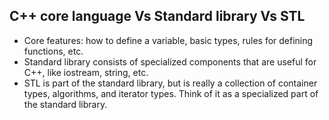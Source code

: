 ## C++ core language Vs Standard library Vs STL


- Core features: how to define a variable, basic types, rules for defining functions, etc.
- Standard library consists of specialized components that are useful for C++, like iostream, string, etc. 
- STL is part of the standard library, but is really a collection of container types, algorithms, and iterator types. Think of it as a specialized part of the standard library. 